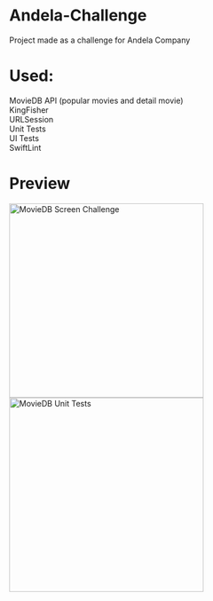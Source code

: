 # Andela-Challenge
Project made as a challenge for Andela Company

# Used:
MovieDB API (popular movies and detail movie)<br/>
KingFisher<br/>
URLSession<br/>
Unit Tests<br/>
UI Tests<br/>
SwiftLint<br/>

# Preview
<img src="https://github.com/renatomateusx/Andela-Challenge/blob/master/AndelaOne.gif" width="350" title="MovieDB Screen Challenge">
<img src="https://github.com/renatomateusx/Andela-Challenge/blob/master/AndelaTests.gif" width="350" title="MovieDB Unit Tests">
